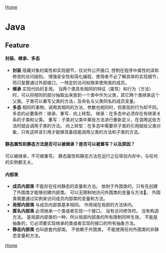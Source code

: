 [Home](../../README.md)

# Java

## Feature

#### 封装、继承、多态

- **封装**
隐藏对象的属性和实现细节，仅对外公开接口, 控制在程序中属性的读和修改的访问级别。
增强安全性和简化编程，使用者不必了解具体的实现细节，而只是要通过外部接口，一特定的访问权限来使用类的成员。
- **继承**
实现代码的复用。
当两个类具有相同的特征（属性）和行为（方法）时，可以将相同的部分抽取出来放到一个类中作为父类，其它两个类继承这个父类。子类可以重写父类的方法，及命名与父类同名的成员变量。
- **多态**
相同的事物，调用其相同的方法，参数也相同时，但表现的行为却不同。
多态的必要条件：继承、重写、向上转型。
继承：在多态中必须存在有继承关系的子类和父类。
重写：子类对父类中某些方法进行重新定义，在调用这些方法时就会调用子类的方法。
向上转型：在多态中需要将子类的引用赋给父类对象，只有这样该引用才能够具备技能调用父类的方法和子类的方法。

#### 静态属性和静态方法是否可以被继承？是否可以被重写？以及原因？

可以被继承，不可被重写。
静态属性和静态方法在运行之后常驻内存中，与任何的实例都无关。

#### 内部类

- **成员内部类**
不能存在任何静态的变量和方法。
依附于外围类的，只有先创建了外围类才能够创建内部类。
可以无限制地访问外围类的变量与方法。
外围类需要通过实例来访问成员内部类的变量和方法。
- **局部内部类**
与成员内部类基本相同。
作用域在局部的方法体内。
- **匿名内部类**
必须继承一个类或者实现一个接口。
没有访问修饰符。
没有构造方法。
是局部内部类的一种，所以局部内部类的所有限制同样生效。
不能是抽象的，它必须要实现继承的类或者实现的接口的所有抽象方法。
- **静态内部类**
也叫嵌套内部类。
不依赖于外围类。
不能使用任何外围类的非静态变量和方法。

[Home](../../README.md)
